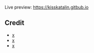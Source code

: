 Live preview: https://kisskatalin.gitbub.io
## Credit

- [x](http://tachyons.io/)
- [x](https://fontawesome.com/)
- [x](https://last.fm/api)
